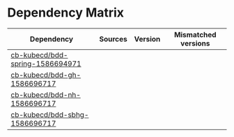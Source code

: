# Dependency Matrix

Dependency | Sources | Version | Mismatched versions
---------- | ------- | ------- | -------------------
[cb-kubecd/bdd-spring-1586694971](https://github.com/cb-kubecd/bdd-spring-1586694971.git) |  | []() | 
[cb-kubecd/bdd-gh-1586696717](https://github.com/cb-kubecd/bdd-gh-1586696717.git) |  | []() | 
[cb-kubecd/bdd-nh-1586696717](https://github.com/cb-kubecd/bdd-nh-1586696717.git) |  | []() | 
[cb-kubecd/bdd-sbhg-1586696717](https://github.com/cb-kubecd/bdd-sbhg-1586696717.git) |  | []() | 
